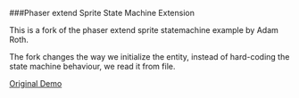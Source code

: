###Phaser extend Sprite State Machine Extension

This is a fork of the phaser extend sprite statemachine example by Adam Roth.

The fork changes the way we initialize the entity, instead of hard-coding the state machine behaviour, we read it from file.

[Original Demo](http://www.adamjroth.com/phaser-extend-sprite-statemachine-example/)

